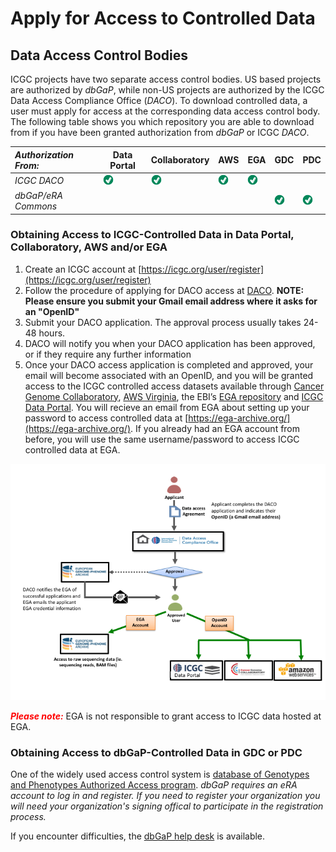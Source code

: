 # Apply for Access to Controlled Data


## Data Access Control Bodies

ICGC projects have two separate access control bodies. US based projects are authorized by *dbGaP*, while non-US projects are authorized by the ICGC Data Access Compliance Office (*DACO*). To download controlled data, a user must apply for access at the corresponding data access control body. The following table shows you which repository you are able to download from if you have been granted authorization from *dbGaP* or ICGC *DACO*.


| *Authorization From:*  | Data Portal | Collaboratory |  AWS |  EGA  | GDC   |  PDC  |
| :--------------------| ----------- | ------------- | ---- | ----- | ----- | ----- |
|   *ICGC DACO*	       |  ![checkmark](images/check_mark.png)  | ![checkmark](images/check_mark.png) | ![checkmark](images/check_mark.png) | ![checkmark](images/check_mark.png) |       |       |
|   *dbGaP/eRA Commons*  |             |               |      |       | ![checkmark](images/check_mark.png)  | ![checkmark](images/check_mark.png) |


### Obtaining Access to ICGC-Controlled Data in Data Portal, Collaboratory, AWS and/or EGA 

1. Create an ICGC account at [https://icgc.org/user/register](https://icgc.org/user/register)
2. Follow the procedure of applying for DACO access at [DACO](https://icgc.org/daco). **NOTE: Please ensure you submit your Gmail email address where it asks for an "OpenID"**
3. Submit your DACO application. The approval process usually takes 24-48 hours.
4. DACO will notify you when your DACO application has been approved, or if they require any further information
5. Once your DACO access application is completed and approved, your email will become associated with an OpenID, and you will be granted access to the ICGC controlled access datasets available through [Cancer Genome Collaboratory](repositories/#collaboratory), [AWS Virginia](repositories/#aws), the EBI’s [EGA repository](repositories/#ega) and [ICGC Data Portal](https://dcc.icgc.org/releases). You will recieve an email from EGA about setting up your password to access controlled data at [https://ega-archive.org/](https://ega-archive.org/). If you already had an EGA account from before, you will use the same username/password to access ICGC controlled data at EGA.


![Applying-to-DACO](images/Applying_to_DACO_Diagram.png)


<span style="color:red">***Please note:***</span> EGA is not responsible to grant access to ICGC data hosted at EGA.


### Obtaining Access to dbGaP-Controlled Data in GDC or PDC 

One of the widely used access control system is [database of Genotypes and Phenotypes Authorized Access program](https://dbgap.ncbi.nlm.nih.gov/aa/wga.cgi?page=login). _dbGaP requires an eRA account to log in and register. If you need to register your organization you will need your organization's signing offical to participate in the registration process._

If you encounter difficulties, the [dbGaP help desk](https://dbgap.ncbi.nlm.nih.gov/aa/wga.cgi?page=email&filter=from&from=login) is available.

